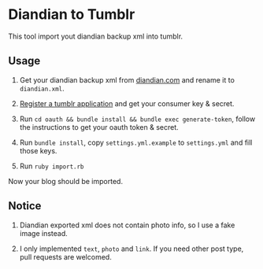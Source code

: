 # Diandian to Tumblr

This tool import yout diandian backup xml into tumblr.

## Usage

1. Get your diandian backup xml from [diandian.com](http://diandian.com) and rename it to `diandian.xml`.

1. [Register a tumblr application](https://www.tumblr.com/oauth/apps) and get your consumer key & secret.

1. Run `cd oauth && bundle install && bundle exec generate-token`, follow the instructions to get your oauth token & secret.

1. Run `bundle install`, copy `settings.yml.example` to `settings.yml` and fill those keys.

1. Run `ruby import.rb`

Now your blog should be imported.

## Notice

1. Diandian exported xml does not contain photo info, so I use a fake image instead.

2. I only implemented `text`, `photo` and `link`. If you need other post type, pull requests are welcomed.
